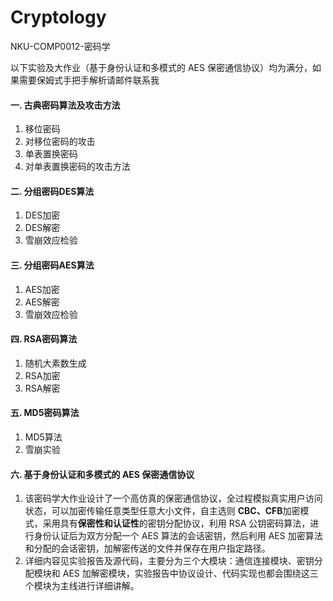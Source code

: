 # Cryptology
NKU-COMP0012-密码学

以下实验及大作业（基于身份认证和多模式的 AES 保密通信协议）均为满分，如果需要保姆式手把手解析请邮件联系我



#### 一. 古典密码算法及攻击方法

1. 移位密码
2. 对移位密码的攻击
3. 单表置换密码
4. 对单表置换密码的攻击方法



#### 二. 分组密码DES算法

1. DES加密
2. DES解密
3. 雪崩效应检验



#### 三. 分组密码AES算法

1. AES加密
2. AES解密
3. 雪崩效应检验



#### 四. RSA密码算法

1. 随机大素数生成
2. RSA加密
3. RSA解密



#### 五. MD5密码算法

1. MD5算法
2. 雪崩实验



#### 六. 基于身份认证和多模式的 AES 保密通信协议

1. 该密码学大作业设计了一个高仿真的保密通信协议，全过程模拟真实用户访问状态，可以加密传输任意类型任意大小文件，自主选则 **CBC、CFB**加密模式，采用具有**保密性和认证性**的密钥分配协议，利用 RSA 公钥密码算法，进行身份认证后为双方分配一个 AES 算法的会话密钥，然后利用 AES 加密算法和分配的会话密钥，加解密传送的文件并保存在用户指定路径。
2. 详细内容见实验报告及源代码，主要分为三个大模块：通信连接模块、密钥分配模块和 AES 加解密模块，实验报告中协议设计、代码实现也都会围绕这三个模块为主线进行详细讲解。
